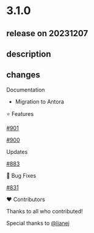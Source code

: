 # 3.1.0

## release on 20231207

## description

## changes

Documentation

* Migration to Antora

⭐ Features

<a class="issue-link js-issue-link" data-error-text="Failed to load title" data-id="1712050916" data-permission-text="Title is private" data-url="https://github.com/spring-cloud/spring-cloud-task/issues/901" data-hovercard-type="pull_request" data-hovercard-url="/spring-cloud/spring-cloud-task/pull/901/hovercard" href="https://github.com/spring-cloud/spring-cloud-task/pull/901">#901</a>

<a class="issue-link js-issue-link" data-error-text="Failed to load title" data-id="1710612643" data-permission-text="Title is private" data-url="https://github.com/spring-cloud/spring-cloud-task/issues/900" data-hovercard-type="pull_request" data-hovercard-url="/spring-cloud/spring-cloud-task/pull/900/hovercard" href="https://github.com/spring-cloud/spring-cloud-task/pull/900">#900</a>

Updates

<a class="issue-link js-issue-link" data-error-text="Failed to load title" data-id="1479947073" data-permission-text="Title is private" data-url="https://github.com/spring-cloud/spring-cloud-task/issues/883" data-hovercard-type="issue" data-hovercard-url="/spring-cloud/spring-cloud-task/issues/883/hovercard" href="https://github.com/spring-cloud/spring-cloud-task/issues/883">#883</a>

🐞 Bug Fixes

<a class="issue-link js-issue-link" data-error-text="Failed to load title" data-id="1125251119" data-permission-text="Title is private" data-url="https://github.com/spring-cloud/spring-cloud-task/issues/831" data-hovercard-type="issue" data-hovercard-url="/spring-cloud/spring-cloud-task/issues/831/hovercard" href="https://github.com/spring-cloud/spring-cloud-task/issues/831">#831</a>

❤️ Contributors

Thanks to all who contributed!

Special thanks to <a class="user-mention notranslate" data-hovercard-type="user" data-hovercard-url="/users/lianej/hovercard" data-octo-click="hovercard-link-click" data-octo-dimensions="link_type:self" href="https://github.com/lianej">@lianej</a>


